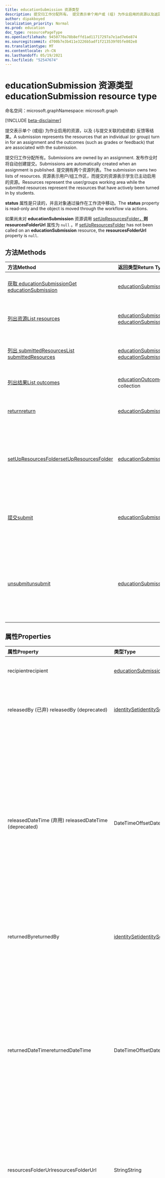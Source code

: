 ```yaml
---
title: educationSubmission 资源类型
description: 提交归工作分配所有。 提交表示单个用户或 (组) 为作业启用的资源以及返回的成绩/反馈。
author: dipakboyed
localization_priority: Normal
ms.prod: education
doc_type: resourcePageType
ms.openlocfilehash: 9450770a78b8effd1ad11717297a7e1ad7e6e874
ms.sourcegitcommit: d700b7e3b411e3226b5adf1f213539f05fe802e8
ms.translationtype: MT
ms.contentlocale: zh-CN
ms.lasthandoff: 05/19/2021
ms.locfileid: "52547674"
---
```

# <a name="educationsubmission-resource-type"></a><span data-ttu-id="fe24a-104">educationSubmission 资源类型</span><span class="sxs-lookup"><span data-stu-id="fe24a-104">educationSubmission resource type</span></span>

<span data-ttu-id="fe24a-105">命名空间：microsoft.graph</span><span class="sxs-lookup"><span data-stu-id="fe24a-105">Namespace: microsoft.graph</span></span>

[!INCLUDE [beta-disclaimer](../../includes/beta-disclaimer.md)]

<span data-ttu-id="fe24a-106">提交表示单个 (或组) 为作业启用的资源，以及 (与提交关联的成绩或) 反馈等结果。</span><span class="sxs-lookup"><span data-stu-id="fe24a-106">A submission represents the resources that an individual (or group) turn in for an assignment and the outcomes (such as grades or feedback) that are associated with the submission.</span></span>

<span data-ttu-id="fe24a-107">提交归工作分配所有。</span><span class="sxs-lookup"><span data-stu-id="fe24a-107">Submissions are owned by an assignment.</span></span> <span data-ttu-id="fe24a-108">发布作业时将自动创建提交。</span><span class="sxs-lookup"><span data-stu-id="fe24a-108">Submissions are automatically created when an assignment is published.</span></span> <span data-ttu-id="fe24a-109">提交拥有两个资源列表。</span><span class="sxs-lookup"><span data-stu-id="fe24a-109">The submission owns two lists of resources.</span></span> <span data-ttu-id="fe24a-110">资源表示用户/组工作区，而提交的资源表示学生已主动启用的资源。</span><span class="sxs-lookup"><span data-stu-id="fe24a-110">Resources represent the user/groups working area while the submitted resources represent the resources that have actively been turned in by students.</span></span>  

<span data-ttu-id="fe24a-111">**status** 属性是只读的，并且对象通过操作在工作流中移动。</span><span class="sxs-lookup"><span data-stu-id="fe24a-111">The **status** property is read-only and the object is moved through the workflow via actions.</span></span> 

<span data-ttu-id="fe24a-112">如果尚未对 **educationSubmission** 资源调用 [setUpResourcesFolder，](../api/educationsubmission-setupResourcesFolder.md)**则 resourcesFolderUrl** 属性为 `null` 。</span><span class="sxs-lookup"><span data-stu-id="fe24a-112">If [setUpResourcesFolder](../api/educationsubmission-setupResourcesFolder.md) has not been called on an **educationSubmission** resource, the **resourcesFolderUrl** property is `null`.</span></span>

## <a name="methods"></a><span data-ttu-id="fe24a-113">方法</span><span class="sxs-lookup"><span data-stu-id="fe24a-113">Methods</span></span>

| <span data-ttu-id="fe24a-114">方法</span><span class="sxs-lookup"><span data-stu-id="fe24a-114">Method</span></span>           | <span data-ttu-id="fe24a-115">返回类型</span><span class="sxs-lookup"><span data-stu-id="fe24a-115">Return Type</span></span>    |<span data-ttu-id="fe24a-116">说明</span><span class="sxs-lookup"><span data-stu-id="fe24a-116">Description</span></span>|
|:---------------|:--------|:----------|
|[<span data-ttu-id="fe24a-117">获取 educationSubmission</span><span class="sxs-lookup"><span data-stu-id="fe24a-117">Get educationSubmission</span></span>](../api/educationsubmission-get.md) | [<span data-ttu-id="fe24a-118">educationSubmission</span><span class="sxs-lookup"><span data-stu-id="fe24a-118">educationSubmission</span></span>](educationsubmission.md) |<span data-ttu-id="fe24a-119">读取 **educationSubmission** 对象的属性和关系。</span><span class="sxs-lookup"><span data-stu-id="fe24a-119">Read properties and relationships of an **educationSubmission** object.</span></span>|
|[<span data-ttu-id="fe24a-120">列出资源</span><span class="sxs-lookup"><span data-stu-id="fe24a-120">List resources</span></span>](../api/educationsubmission-list-resources.md) |<span data-ttu-id="fe24a-121">[educationSubmissionResource](educationsubmissionresource.md) 集合</span><span class="sxs-lookup"><span data-stu-id="fe24a-121">[educationSubmissionResource](educationsubmissionresource.md) collection</span></span>| <span data-ttu-id="fe24a-122">获取 **educationSubmissionResource** 对象集合。</span><span class="sxs-lookup"><span data-stu-id="fe24a-122">Get an **educationSubmissionResource** object collection.</span></span>|
|[<span data-ttu-id="fe24a-123">列出 submittedResources</span><span class="sxs-lookup"><span data-stu-id="fe24a-123">List submittedResources</span></span>](../api/educationsubmission-list-submittedresources.md) |<span data-ttu-id="fe24a-124">[educationSubmissionResource](educationsubmissionresource.md) 集合</span><span class="sxs-lookup"><span data-stu-id="fe24a-124">[educationSubmissionResource](educationsubmissionresource.md) collection</span></span>| <span data-ttu-id="fe24a-125">获取 **educationSubmissionResource** 对象集合。</span><span class="sxs-lookup"><span data-stu-id="fe24a-125">Get an **educationSubmissionResource** object collection.</span></span>|
|[<span data-ttu-id="fe24a-126">列出结果</span><span class="sxs-lookup"><span data-stu-id="fe24a-126">List outcomes</span></span>](../api/educationsubmission-list-outcomes.md) |<span data-ttu-id="fe24a-127">[educationOutcome](educationoutcome.md) 集合</span><span class="sxs-lookup"><span data-stu-id="fe24a-127">[educationOutcome](educationoutcome.md) collection</span></span>| <span data-ttu-id="fe24a-128">获取 **educationOutcome** 对象集合。</span><span class="sxs-lookup"><span data-stu-id="fe24a-128">Get an **educationOutcome** object collection.</span></span>|
|[<span data-ttu-id="fe24a-129">return</span><span class="sxs-lookup"><span data-stu-id="fe24a-129">return</span></span>](../api/educationsubmission-return.md)|[<span data-ttu-id="fe24a-130">educationSubmission</span><span class="sxs-lookup"><span data-stu-id="fe24a-130">educationSubmission</span></span>](educationsubmission.md)|<span data-ttu-id="fe24a-131">教师使用返回来指示可以向学生显示成绩/反馈。</span><span class="sxs-lookup"><span data-stu-id="fe24a-131">A teacher uses return to indicate that the grades/feedback can be shown to the student.</span></span>|
|[<span data-ttu-id="fe24a-132">setUpResourcesFolder</span><span class="sxs-lookup"><span data-stu-id="fe24a-132">setUpResourcesFolder</span></span>](../api/educationsubmission-setupResourcesFolder.md) |[<span data-ttu-id="fe24a-133">educationSubmission</span><span class="sxs-lookup"><span data-stu-id="fe24a-133">educationSubmission</span></span>](educationsubmission.md) | <span data-ttu-id="fe24a-134">触发创建 SharePoint 资源文件夹，其中应针对给定提交 (Word、Excel 等) 所有基于文件的资源。</span><span class="sxs-lookup"><span data-stu-id="fe24a-134">Trigger the creation of the SharePoint resource folder where all file-based resources (Word, Excel, and so on) should be uploaded for a given submission.</span></span> |
|[<span data-ttu-id="fe24a-135">提交</span><span class="sxs-lookup"><span data-stu-id="fe24a-135">submit</span></span>](../api/educationsubmission-submit.md)|[<span data-ttu-id="fe24a-136">educationSubmission</span><span class="sxs-lookup"><span data-stu-id="fe24a-136">educationSubmission</span></span>](educationsubmission.md)|<span data-ttu-id="fe24a-137">学生使用 submit 提交提交作业。</span><span class="sxs-lookup"><span data-stu-id="fe24a-137">A student uses submit to turn in the assignment.</span></span> <span data-ttu-id="fe24a-138">这会将资源复制到 **submittedResources** 文件夹中进行评分并更新状态。</span><span class="sxs-lookup"><span data-stu-id="fe24a-138">This will copy the resources into the **submittedResources** folder for grading and updates the status.</span></span>|
|[<span data-ttu-id="fe24a-139">unsubmit</span><span class="sxs-lookup"><span data-stu-id="fe24a-139">unsubmit</span></span>](../api/educationsubmission-unsubmit.md)|[<span data-ttu-id="fe24a-140">educationSubmission</span><span class="sxs-lookup"><span data-stu-id="fe24a-140">educationSubmission</span></span>](educationsubmission.md)|<span data-ttu-id="fe24a-141">学生使用取消提交将提交状态从提交后移回工作。</span><span class="sxs-lookup"><span data-stu-id="fe24a-141">A student uses the unsubmit to move the state of the submission from submitted back to working.</span></span> <span data-ttu-id="fe24a-142">这会将资源复制到 **workingResources** 文件夹中进行评分并更新状态。</span><span class="sxs-lookup"><span data-stu-id="fe24a-142">This will copy the resources into the **workingResources** folder for grading and updates the status.</span></span>|

## <a name="properties"></a><span data-ttu-id="fe24a-143">属性</span><span class="sxs-lookup"><span data-stu-id="fe24a-143">Properties</span></span>
| <span data-ttu-id="fe24a-144">属性</span><span class="sxs-lookup"><span data-stu-id="fe24a-144">Property</span></span>     | <span data-ttu-id="fe24a-145">类型</span><span class="sxs-lookup"><span data-stu-id="fe24a-145">Type</span></span>   |<span data-ttu-id="fe24a-146">说明</span><span class="sxs-lookup"><span data-stu-id="fe24a-146">Description</span></span>|
|:---------------|:--------|:----------|
|<span data-ttu-id="fe24a-147">recipient</span><span class="sxs-lookup"><span data-stu-id="fe24a-147">recipient</span></span>|[<span data-ttu-id="fe24a-148">educationSubmissionRecipient</span><span class="sxs-lookup"><span data-stu-id="fe24a-148">educationSubmissionRecipient</span></span>](educationsubmissionrecipient.md)|<span data-ttu-id="fe24a-149">Who分配此提交。</span><span class="sxs-lookup"><span data-stu-id="fe24a-149">Who this submission is assigned to.</span></span>|
|<span data-ttu-id="fe24a-150">releasedBy (已弃) </span><span class="sxs-lookup"><span data-stu-id="fe24a-150">releasedBy (deprecated)</span></span>|[<span data-ttu-id="fe24a-151">identitySet</span><span class="sxs-lookup"><span data-stu-id="fe24a-151">identitySet</span></span>](identityset.md)|<span data-ttu-id="fe24a-152">将此提交的状态移至已发布的用户。</span><span class="sxs-lookup"><span data-stu-id="fe24a-152">User who moved the status of this submission to released.</span></span>|
|<span data-ttu-id="fe24a-153">releasedDateTime (弃用) </span><span class="sxs-lookup"><span data-stu-id="fe24a-153">releasedDateTime (deprecated)</span></span>|<span data-ttu-id="fe24a-154">DateTimeOffset</span><span class="sxs-lookup"><span data-stu-id="fe24a-154">DateTimeOffset</span></span>|<span data-ttu-id="fe24a-155">发布提交的时间。</span><span class="sxs-lookup"><span data-stu-id="fe24a-155">Moment in time when the submission was released.</span></span> <span data-ttu-id="fe24a-156">时间戳类型表示采用 ISO 8601 格式的日期和时间信息，始终采用 UTC 时区。</span><span class="sxs-lookup"><span data-stu-id="fe24a-156">The Timestamp type represents date and time information using ISO 8601 format and is always in UTC time.</span></span> <span data-ttu-id="fe24a-157">例如，2014 年 1 月 1 日午夜 UTC 为 `2014-01-01T00:00:00Z`</span><span class="sxs-lookup"><span data-stu-id="fe24a-157">For example, midnight UTC on Jan 1, 2014 is `2014-01-01T00:00:00Z`</span></span>|
|<span data-ttu-id="fe24a-158">returnedBy</span><span class="sxs-lookup"><span data-stu-id="fe24a-158">returnedBy</span></span>|[<span data-ttu-id="fe24a-159">identitySet</span><span class="sxs-lookup"><span data-stu-id="fe24a-159">identitySet</span></span>](identityset.md)|<span data-ttu-id="fe24a-160">将此提交的状态移至已返回的用户。</span><span class="sxs-lookup"><span data-stu-id="fe24a-160">User who moved the status of this submission to returned.</span></span>|
|<span data-ttu-id="fe24a-161">returnedDateTime</span><span class="sxs-lookup"><span data-stu-id="fe24a-161">returnedDateTime</span></span>|<span data-ttu-id="fe24a-162">DateTimeOffset</span><span class="sxs-lookup"><span data-stu-id="fe24a-162">DateTimeOffset</span></span>|<span data-ttu-id="fe24a-163">提交返回的时间。</span><span class="sxs-lookup"><span data-stu-id="fe24a-163">Moment in time when the submission was returned.</span></span> <span data-ttu-id="fe24a-164">时间戳类型表示采用 ISO 8601 格式的日期和时间信息，始终采用 UTC 时区。</span><span class="sxs-lookup"><span data-stu-id="fe24a-164">The Timestamp type represents date and time information using ISO 8601 format and is always in UTC time.</span></span> <span data-ttu-id="fe24a-165">例如，2014 年 1 月 1 日午夜 UTC 为 `2014-01-01T00:00:00Z`</span><span class="sxs-lookup"><span data-stu-id="fe24a-165">For example, midnight UTC on Jan 1, 2014 is `2014-01-01T00:00:00Z`</span></span>|
|<span data-ttu-id="fe24a-166">resourcesFolderUrl</span><span class="sxs-lookup"><span data-stu-id="fe24a-166">resourcesFolderUrl</span></span>|<span data-ttu-id="fe24a-167">String</span><span class="sxs-lookup"><span data-stu-id="fe24a-167">String</span></span>|<span data-ttu-id="fe24a-168">需要存储此提交的所有文件资源的文件夹。</span><span class="sxs-lookup"><span data-stu-id="fe24a-168">Folder where all file resources for this submission need to be stored.</span></span>|
|<span data-ttu-id="fe24a-169">状态</span><span class="sxs-lookup"><span data-stu-id="fe24a-169">status</span></span>|<span data-ttu-id="fe24a-170">string</span><span class="sxs-lookup"><span data-stu-id="fe24a-170">string</span></span>| <span data-ttu-id="fe24a-171">只读。</span><span class="sxs-lookup"><span data-stu-id="fe24a-171">Read-Only.</span></span> <span data-ttu-id="fe24a-172">可取值为：`working`、`submitted`、`released`、`returned`。</span><span class="sxs-lookup"><span data-stu-id="fe24a-172">Possible values are: `working`, `submitted`, `released`, `returned`.</span></span>|
|<span data-ttu-id="fe24a-173">submittedBy</span><span class="sxs-lookup"><span data-stu-id="fe24a-173">submittedBy</span></span>|[<span data-ttu-id="fe24a-174">identitySet</span><span class="sxs-lookup"><span data-stu-id="fe24a-174">identitySet</span></span>](identityset.md)|<span data-ttu-id="fe24a-175">将资源移动到已提交状态的用户。</span><span class="sxs-lookup"><span data-stu-id="fe24a-175">User who moved the resource into the submitted state.</span></span>|
|<span data-ttu-id="fe24a-176">submittedDateTime</span><span class="sxs-lookup"><span data-stu-id="fe24a-176">submittedDateTime</span></span>|<span data-ttu-id="fe24a-177">DateTimeOffset</span><span class="sxs-lookup"><span data-stu-id="fe24a-177">DateTimeOffset</span></span>|<span data-ttu-id="fe24a-178">提交移动到提交状态的时间。</span><span class="sxs-lookup"><span data-stu-id="fe24a-178">Moment in time when the submission was moved into the submitted state.</span></span> <span data-ttu-id="fe24a-179">时间戳类型表示采用 ISO 8601 格式的日期和时间信息，始终采用 UTC 时区。</span><span class="sxs-lookup"><span data-stu-id="fe24a-179">The Timestamp type represents date and time information using ISO 8601 format and is always in UTC time.</span></span> <span data-ttu-id="fe24a-180">例如，2014 年 1 月 1 日午夜 UTC 为 `2014-01-01T00:00:00Z`</span><span class="sxs-lookup"><span data-stu-id="fe24a-180">For example, midnight UTC on Jan 1, 2014 is `2014-01-01T00:00:00Z`</span></span>|
|<span data-ttu-id="fe24a-181">unsubmittedBy</span><span class="sxs-lookup"><span data-stu-id="fe24a-181">unsubmittedBy</span></span>|[<span data-ttu-id="fe24a-182">identitySet</span><span class="sxs-lookup"><span data-stu-id="fe24a-182">identitySet</span></span>](identityset.md)|<span data-ttu-id="fe24a-183">将资源从提交移动到工作状态的用户。</span><span class="sxs-lookup"><span data-stu-id="fe24a-183">User who moved the resource from submitted into the working state.</span></span>|
|<span data-ttu-id="fe24a-184">unsubmittedDateTime</span><span class="sxs-lookup"><span data-stu-id="fe24a-184">unsubmittedDateTime</span></span>|<span data-ttu-id="fe24a-185">DateTimeOffset</span><span class="sxs-lookup"><span data-stu-id="fe24a-185">DateTimeOffset</span></span>|<span data-ttu-id="fe24a-186">将提交从提交移动到工作状态的时间。</span><span class="sxs-lookup"><span data-stu-id="fe24a-186">Moment in time when the submission was moved from submitted into the working state.</span></span> <span data-ttu-id="fe24a-187">时间戳类型表示采用 ISO 8601 格式的日期和时间信息，始终采用 UTC 时区。</span><span class="sxs-lookup"><span data-stu-id="fe24a-187">The Timestamp type represents date and time information using ISO 8601 format and is always in UTC time.</span></span> <span data-ttu-id="fe24a-188">例如，2014 年 1 月 1 日午夜 UTC 为 `2014-01-01T00:00:00Z`</span><span class="sxs-lookup"><span data-stu-id="fe24a-188">For example, midnight UTC on Jan 1, 2014 is `2014-01-01T00:00:00Z`</span></span>|

## <a name="relationships"></a><span data-ttu-id="fe24a-189">关系</span><span class="sxs-lookup"><span data-stu-id="fe24a-189">Relationships</span></span>
| <span data-ttu-id="fe24a-190">关系</span><span class="sxs-lookup"><span data-stu-id="fe24a-190">Relationship</span></span> | <span data-ttu-id="fe24a-191">类型</span><span class="sxs-lookup"><span data-stu-id="fe24a-191">Type</span></span>   |<span data-ttu-id="fe24a-192">说明</span><span class="sxs-lookup"><span data-stu-id="fe24a-192">Description</span></span>|
|:---------------|:--------|:----------|
|<span data-ttu-id="fe24a-193">resources</span><span class="sxs-lookup"><span data-stu-id="fe24a-193">resources</span></span>|<span data-ttu-id="fe24a-194">[educationSubmissionResource](educationsubmissionresource.md) 集合</span><span class="sxs-lookup"><span data-stu-id="fe24a-194">[educationSubmissionResource](educationsubmissionresource.md) collection</span></span>| <span data-ttu-id="fe24a-195">可为 NULL。</span><span class="sxs-lookup"><span data-stu-id="fe24a-195">Nullable.</span></span>|
|<span data-ttu-id="fe24a-196">submittedResources</span><span class="sxs-lookup"><span data-stu-id="fe24a-196">submittedResources</span></span>|<span data-ttu-id="fe24a-197">[educationSubmissionResource](educationsubmissionresource.md) 集合</span><span class="sxs-lookup"><span data-stu-id="fe24a-197">[educationSubmissionResource](educationsubmissionresource.md) collection</span></span>| <span data-ttu-id="fe24a-p110">只读。可为 Null。</span><span class="sxs-lookup"><span data-stu-id="fe24a-p110">Read-only. Nullable.</span></span>|
|<span data-ttu-id="fe24a-200">outcomes</span><span class="sxs-lookup"><span data-stu-id="fe24a-200">outcomes</span></span>|<span data-ttu-id="fe24a-201">[educationOutcome](educationOutcome.md) 集合。</span><span class="sxs-lookup"><span data-stu-id="fe24a-201">[educationOutcome](educationOutcome.md) collection.</span></span> <span data-ttu-id="fe24a-202">保留教师分配给此提交的成绩、反馈和/或评分标准信息</span><span class="sxs-lookup"><span data-stu-id="fe24a-202">Holds grades, feedback and/or rubrics information the teacher assigns to this submission</span></span>|<span data-ttu-id="fe24a-203">读写。</span><span class="sxs-lookup"><span data-stu-id="fe24a-203">Read-Write.</span></span> <span data-ttu-id="fe24a-204">可为 Null。</span><span class="sxs-lookup"><span data-stu-id="fe24a-204">Nullable.</span></span>|

## <a name="json-representation"></a><span data-ttu-id="fe24a-205">JSON 表示形式</span><span class="sxs-lookup"><span data-stu-id="fe24a-205">JSON representation</span></span>

<span data-ttu-id="fe24a-206">下面是资源的 JSON 表示形式。</span><span class="sxs-lookup"><span data-stu-id="fe24a-206">The following is a JSON representation of the resource.</span></span>

<!-- {
  "blockType": "resource",
  "keyProperty": "id",
  "optionalProperties": [

  ],
  "@odata.type": "microsoft.graph.educationSubmission"
}-->

```json
{
    "id":"String (identifier)",
    "recipient":{"@odata.type":"microsoft.graph.educationSubmissionRecipient"},
    "returnedBy":{"@odata.type":"microsoft.graph.identitySet"},
    "returnedDateTime":"String (timestamp)",
    "resourcesFolderUrl":"String",
    "status":"string",
    "submittedBy":{"@odata.type":"microsoft.graph.identitySet"},
    "submittedDateTime":"String (timestamp)",
    "unsubmittedBy":{"@odata.type":"microsoft.graph.identitySet"},
    "unsubmittedDateTime":"String (timestamp)"
}
```

<!-- uuid: 8fcb5dbc-d5aa-4681-8e31-b001d5168d79
2015-10-25 14:57:30 UTC -->
<!--
{
  "type": "#page.annotation",
  "description": "educationSubmission resource",
  "keywords": "",
  "section": "documentation",
  "tocPath": "",
  "suppressions": []
}
-->


